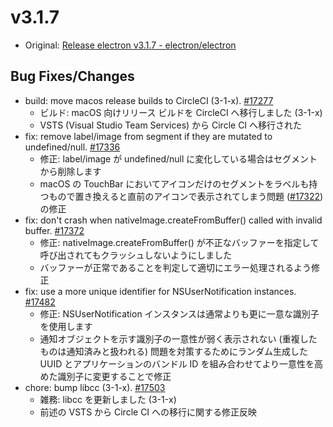 # v3.1.7

* Original: [Release electron v3.1.7 - electron/electron](https://github.com/electron/electron/releases/tag/v3.1.7)

## Bug Fixes/Changes

* build: move macos release builds to CircleCI (3-1-x). [#17277](https://github.com/electron/electron/pull/17277)
  * ビルド: macOS 向けリリース ビルドを CircleCI へ移行しました (3-1-x)
  * VSTS (Visual Studio Team Services) から Circle CI へ移行された
* fix: remove label/image from segment if they are mutated to undefined/null. [#17336](https://github.com/electron/electron/pull/17336)
  * 修正: label/image が undefined/null に変化している場合はセグメントから削除します
  * macOS の TouchBar においてアイコンだけのセグメントをラベルも持つもので置き換えると直前のアイコンで表示されてしまう問題 ([#17322](https://github.com/electron/electron/issues/17322)) の修正
* fix: don't crash when nativeImage.createFromBuffer() called with invalid buffer. [#17372](https://github.com/electron/electron/pull/17372)
  * 修正: nativeImage.createFromBuffer() が不正なバッファーを指定して呼び出されてもクラッシュしないようにしました
  * バッファーが正常であることを判定して適切にエラー処理されるよう修正
* fix: use a more unique identifier for NSUserNotification instances. [#17482](https://github.com/electron/electron/pull/17482)
  * 修正: NSUserNotification インスタンスは通常よりも更に一意な識別子を使用します
  * 通知オブジェクトを示す識別子の一意性が弱く表示されない (重複したものは通知済みと扱われる) 問題を対策するためにランダム生成した UUID とアプリケーションのバンドル ID を組み合わせてより一意性を高めた識別子に変更することで修正
* chore: bump libcc (3-1-x). [#17503](https://github.com/electron/electron/pull/17503)
  * 雑務: libcc を更新しました (3-1-x)
  * 前述の VSTS から Circle CI への移行に関する修正反映
